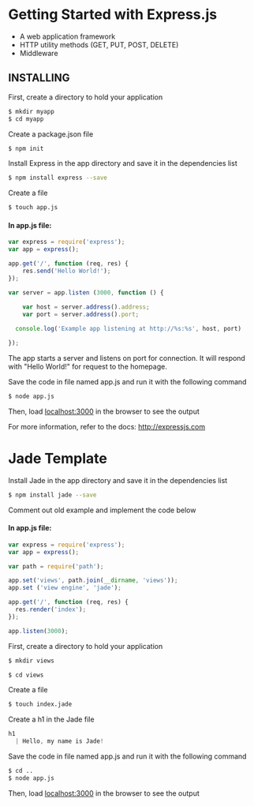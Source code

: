 # Getting Started with Express.js


* A web application framework
* HTTP utility methods (GET, PUT, POST, DELETE)
* Middleware


## INSTALLING

First, create a directory to hold your application

```bash 
$ mkdir myapp
$ cd myapp
```

Create a package.json file

```bash
$ npm init
```

Install Express in the app directory and save it in the dependencies list

```bash
$ npm install express --save
```
Create a file

```bash
$ touch app.js 
```
#### In app.js file:
```javascript
var express = require('express');
var app = express();

app.get('/', function (req, res) {
    res.send('Hello World!');
});

var server = app.listen (3000, function () {
    
    var host = server.address().address;
    var port = server.address().port;

  console.log('Example app listening at http://%s:%s', host, port)

});
````

The app starts a server and listens on port for connection.  It will respond with "Hello World!" for request to the homepage.

Save the code in file named app.js and run it with the following command

```bash
$ node app.js
```

Then, load [localhost:3000](http://localhost:3000/) in the browser to see the output

For more information, refer to the docs: http://expressjs.com

# Jade Template

Install Jade in the app directory and save it in the dependencies list

```bash
$ npm install jade --save
```

Comment out old example and implement the code below
#### In app.js file:

```javascript
var express = require('express');
var app = express();

var path = require('path');

app.set('views', path.join(__dirname, 'views'));
app.set ('view engine', 'jade');

app.get('/', function (req, res) {
  res.render('index');
});

app.listen(3000);
```

First, create a directory to hold your application
```bash
$ mkdir views

$ cd views
```
Create a file
```bash
$ touch index.jade
```

Create a h1 in the Jade file
```javascript
h1
  | Hello, my name is Jade!
```

Save the code in file named app.js and run it with the following command

```bash
$ cd ..
$ node app.js
```

Then, load [localhost:3000](http://localhost:3000/) in the browser to see the output
